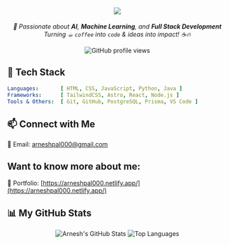 <h1 align="center">
  <a href="https://git.io/typing-svg">
    <img src="https://readme-typing-svg.herokuapp.com/?lines=Hello,+There!+👋;I'm+Arnesh;&center=true&size=30">
  </a>
</h1>

<p align="center">
  <i>🚀 Passionate about <b>AI</b>, <b>Machine Learning</b>, and <b>Full Stack Development</b><br>
  Turning ☕︎ <code>coffee</code> into <code>code</code> & ideas into impact! ☕🔥</i>
</p>

<p align="center">
  <img src="https://komarev.com/ghpvc/?username=Arnesh-pal&style=flat-square&color=6f42c1" alt="GitHub profile views" />
</p>

## 🌌 Tech Stack

```yaml
Languages:       [ HTML, CSS, JavaScript, Python, Java ]
Frameworks:      [ TailwindCSS, Astro, React, Node.js ]
Tools & Others:  [ Git, GitHub, PostgreSQL, Prisma, VS Code ]
```

## 📫 Connect with Me
📧 Email: arneshpal000@gmail.com

## Want to know more about me:
👀 Portfolio: [https://arneshpal000.netlify.app/](https://arneshpal000.netlify.app/)

## 📊 My GitHub Stats
<div align="center">
        <img src="https://github-readme-stats.vercel.app/api?username=Arnesh-pal&show_icons=true&theme=dracula&count_private=true&hide_border=true" alt="Arnesh's GitHub Stats" />
        <img src="https://github-readme-stats.vercel.app/api/top-langs/?username=Arnesh-pal&layout=compact&theme=dracula&hide_border=true" alt="Top Languages" />
</div>
